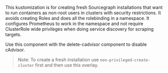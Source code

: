 This kustomization is for creating fresh Sourcegraph installations that want to run containers as non-root users in clusters with security restrictions.
It avoids creating Roles and does all the rolebinding in a namespace. It configures Prometheus to work in the namespace and not require ClusterRole wide privileges when doing service discovery for scraping targets.

Use this component with the delete-cadvisor component to disable cAdvisor.


> Note: To create a fresh installation use `non-privileged-create-cluster` first and then use this overlay.

